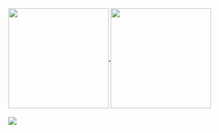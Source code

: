 

<a href="https://github.com/anuraghazra/github-readme-stats">
  <img height="200" align="center" src="https://github-readme-stats.vercel.app/api?username=avijeet108&show_icons=true&&theme=radical&&count_private=true" />
</a>

<a href="https://github.com/anuraghazra/github-readme-stats">
  <img height="200" align="center" src="https://github-readme-stats.vercel.app/api/top-langs/?username=avijeet108&langs_count=8&theme=radical&layout=compact&show_icons=true"/>
</a>
<br>
<br>
<img src="https://komarev.com/ghpvc/?username=avijeet108">
